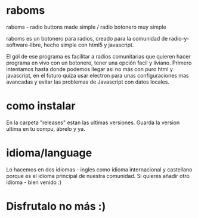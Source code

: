 # raboms
raboms - radio buttons made simple / radio botonero muy simple

raboms es un botonero para radios, creado para la comunidad de radio-y-software-libre, hecho simple con html5 y javascript.

El gól de ese programa es facilitar a radios comunitarias que quieren hacer programa en vivo con un botonero, tener una opción facil y liviano. 
Primero intentamos hasta donde podemos llegar asi no más con puro html y javascript, en el futuro quiza usar electron para unas configuraciones mas avancadas y evitar las problemas de Javascript con datos locales.

# como instalar

En la carpeta "releases" estan las ultimas versiones. Guarda la version ultima en tu compu, ábrelo y ya. 

# idioma/language

Lo hacemos en dos idiomas - ingles como idioma internacional y castellano porque es el idioma principal de nuestra comunidad. Si quieres añadir otro idioma - bien venido :)

# Disfrutalo no más :)
